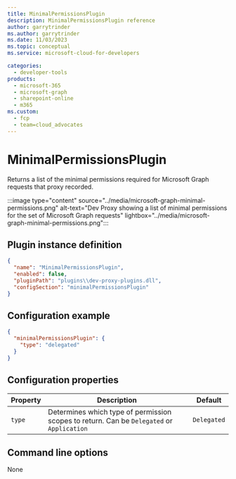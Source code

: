 ```yaml
---
title: MinimalPermissionsPlugin
description: MinimalPermissionsPlugin reference
author: garrytrinder
ms.author: garrytrinder
ms.date: 11/03/2023
ms.topic: conceptual
ms.service: microsoft-cloud-for-developers

categories:
  - developer-tools
products:
  - microsoft-365
  - microsoft-graph
  - sharepoint-online
  - m365
ms.custom:
  - fcp
  - team=cloud_advocates
---
```


# MinimalPermissionsPlugin

Returns a list of the minimal permissions required for Microsoft Graph requests that proxy recorded.

:::image type="content" source="../media/microsoft-graph-minimal-permissions.png" alt-text="Dev Proxy showing a list of minimal permissions for the set of Microsoft Graph requests" lightbox="../media/microsoft-graph-minimal-permissions.png":::

## Plugin instance definition

```json
{
  "name": "MinimalPermissionsPlugin",
  "enabled": false,
  "pluginPath": "plugins\\dev-proxy-plugins.dll",
  "configSection": "minimalPermissionsPlugin"
}
```

## Configuration example

```json
{
  "minimalPermissionsPlugin": {
    "type": "delegated"
  }
}
```

## Configuration properties

| Property | Description | Default |
|----------|-------------|:-------:|
| `type` | Determines which type of permission scopes to return. Can be `Delegated` or `Application` | `Delegated` |

## Command line options

None
